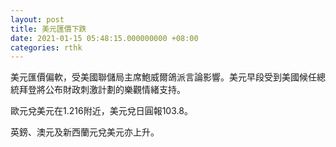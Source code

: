 ```yaml
---
layout: post
title: 美元匯價下跌
date: 2021-01-15 05:48:15.000000000 +08:00
categories: rthk
---
```


美元匯價偏軟，受美國聯儲局主席鮑威爾鴿派言論影響。美元早段受到美國候任總統拜登將公布財政刺激計劃的樂觀情緒支持。

歐元兌美元在1.216附近，美元兌日圓報103.8。

英鎊、澳元及新西蘭元兌美元亦上升。
